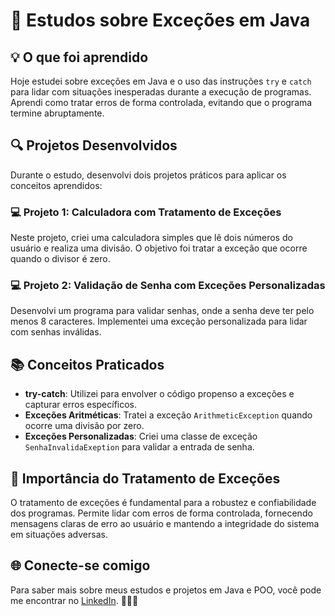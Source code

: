 # 📘 Estudos sobre Exceções em Java

## 💡 O que foi aprendido

Hoje estudei sobre exceções em Java e o uso das instruções `try` e `catch` para lidar com situações inesperadas durante a execução de programas. Aprendi como tratar erros de forma controlada, evitando que o programa termine abruptamente.

## 🔍 Projetos Desenvolvidos

Durante o estudo, desenvolvi dois projetos práticos para aplicar os conceitos aprendidos:

### 💻 Projeto 1: Calculadora com Tratamento de Exceções

Neste projeto, criei uma calculadora simples que lê dois números do usuário e realiza uma divisão. O objetivo foi tratar a exceção que ocorre quando o divisor é zero.

### 💻 Projeto 2: Validação de Senha com Exceções Personalizadas

Desenvolvi um programa para validar senhas, onde a senha deve ter pelo menos 8 caracteres. Implementei uma exceção personalizada para lidar com senhas inválidas.

## 📚 Conceitos Praticados

- **try-catch**: Utilizei para envolver o código propenso a exceções e capturar erros específicos.
- **Exceções Aritméticas**: Tratei a exceção `ArithmeticException` quando ocorre uma divisão por zero.
- **Exceções Personalizadas**: Criei uma classe de exceção `SenhaInvalidaExeption` para validar a entrada de senha.

## 🌟 Importância do Tratamento de Exceções

O tratamento de exceções é fundamental para a robustez e confiabilidade dos programas. Permite lidar com erros de forma controlada, fornecendo mensagens claras de erro ao usuário e mantendo a integridade do sistema em situações adversas.

## 🌐 Conecte-se comigo

Para saber mais sobre meus estudos e projetos em Java e POO, você pode me encontrar no [LinkedIn](https://www.linkedin.com/in/joao-pedro-gon%C3%A7alves-viana-de-souza-a33a84242/). 🌟💼🔗
